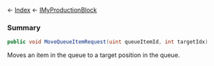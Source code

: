 ← [Index](Api-Index) ← [IMyProductionBlock](Sandbox.ModAPI.Ingame.IMyProductionBlock)

### Summary

```csharp
public void MoveQueueItemRequest(uint queueItemId, int targetIdx)
```

Moves an item in the queue to a target position in the queue.

